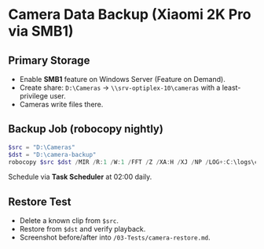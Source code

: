 # Camera Data Backup (Xiaomi 2K Pro via SMB1)

## Primary Storage
- Enable **SMB1** feature on Windows Server (Feature on Demand).
- Create share: `D:\Cameras` → `\\srv-optiplex-10\cameras` with a least-privilege user.
- Cameras write files there.

## Backup Job (robocopy nightly)
```powershell
$src = "D:\Cameras"
$dst = "D:\camera-backup"
robocopy $src $dst /MIR /R:1 /W:1 /FFT /Z /XA:H /XJ /NP /LOG+:C:\logs\cameras_robocopy.log
```
Schedule via **Task Scheduler** at 02:00 daily.

## Restore Test
- Delete a known clip from `$src`.
- Restore from `$dst` and verify playback.
- Screenshot before/after into `/03-Tests/camera-restore.md`.
